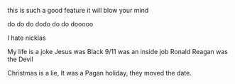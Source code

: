 
this is such a good feature it will blow your mind

do do do dodo do do dooooo

I hate nicklas

My life is a joke
Jesus was Black
9/11 was an inside job
Ronald Reagan was the Devil

Christmas is a lie,
It was a Pagan holiday,
they moved the date.

